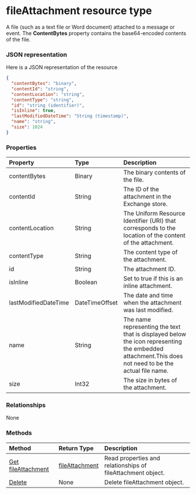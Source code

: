 # fileAttachment resource type

A file (such as a text file or Word document) attached to a message or event. The  **ContentBytes** property contains the base64-encoded contents of the file.

### JSON representation

Here is a JSON representation of the resource

<!-- {
  "blockType": "resource",
  "optionalProperties": [

  ],
  "@odata.type": "microsoft.graph.fileattachment"
}-->

```json
{
  "contentBytes": "binary",
  "contentId": "string",
  "contentLocation": "string",
  "contentType": "string",
  "id": "string (identifier)",
  "isInline": true,
  "lastModifiedDateTime": "String (timestamp)",
  "name": "string",
  "size": 1024
}

```
### Properties
| Property	   | Type	|Description|
|:---------------|:--------|:----------|
|contentBytes|Binary|The binary contents of the file.|
|contentId|String|The ID of the attachment in the Exchange store.|
|contentLocation|String|The Uniform Resource Identifier (URI) that corresponds to the location of the content of the attachment.|
|contentType|String|The content type of the attachment.|
|id|String|The attachment ID.|
|isInline|Boolean|Set to true if this is an inline attachment.|
|lastModifiedDateTime|DateTimeOffset|The date and time when the attachment was last modified.|
|name|String|The name representing the text that is displayed below the icon representing the embedded attachment.This does not need to be the actual file name.|
|size|Int32|The size in bytes of the attachment.|

### Relationships
None


### Methods

| Method		   | Return Type	|Description|
|:---------------|:--------|:----------|
|[Get fileAttachment](../api/fileattachment_get.md) | [fileAttachment](fileattachment.md) |Read properties and relationships of fileAttachment object.|
|[Delete](../api/fileattachment_delete.md) | None |Delete fileAttachment object. |

<!-- uuid: 8fcb5dbc-d5aa-4681-8e31-b001d5168d79
2015-10-25 14:57:30 UTC -->
<!-- {
  "type": "#page.annotation",
  "description": "fileAttachment resource",
  "keywords": "",
  "section": "documentation",
  "tocPath": ""
}-->